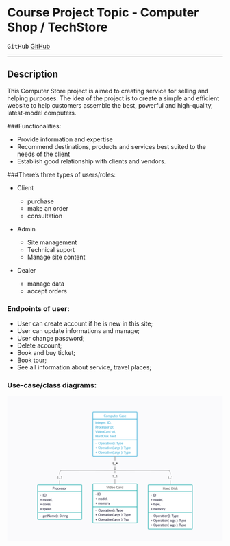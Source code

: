 # Course Project Topic - Computer Shop / TechStore  

<kbd>GitHub</kbd>
[GitHub](https://github.com/nurmoohamedi/travelServiceOnSpring)
- - - -

## Description
This Computer Store project is aimed to creating service for selling and helping purposes.
The idea of the project is to create a simple and efficient website to help customers
assemble the best, powerful and high-quality, latest-model computers.

###Functionalities:

* Provide information and expertise
* Recommend destinations, products and services best suited to the needs of the client
* Establish good relationship with clients and vendors.


###There’s three types of users/roles:
* Client
    * purchase
    * make an order
    * consultation
  
* Admin
  * Site management
  * Technical suport
  * Manage site content
  
* Dealer
  * manage data
  * accept orders
  

### Endpoints of user:

* User can create account if he is new in this site;
* User can update informations and manage;
* User change password;
* Delete account;
* Book and buy ticket;
* Book tour;
* See all information about service, travel places;


### Use-case/class diagrams:

![UML](uml.png)